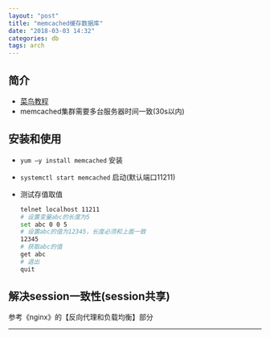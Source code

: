 ```yaml
---
layout: "post"
title: "memcached缓存数据库"
date: "2018-03-03 14:32"
categories: db
tags: arch
---
```


## 简介

- [菜鸟教程](http://www.runoob.com/memcached/memcached-tutorial.html)
- memcached集群需要多台服务器时间一致(30s以内)

## 安装和使用

- `yum –y install memcached` 安装
- `systemctl start memcached` 启动(默认端口11211)
- 测试存值取值

    ```bash
    telnet localhost 11211
    # 设置变量abc的长度为5
    set abc 0 0 5
    # 设置abc的值为12345，长度必须和上面一致
    12345
    # 获取abc的值
    get abc
    # 退出
    quit
    ```

## 解决session一致性(session共享)

参考《nginx》的【反向代理和负载均衡】部分










---